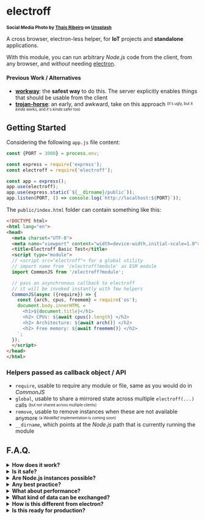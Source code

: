 # electroff

<sup>**Social Media Photo by [Thais Ribeiro](https://unsplash.com/@thaisribeir_) on [Unsplash](https://unsplash.com/)**</sup>

A cross browser, electron-less helper, for **IoT** projects and **standalone** applications.

With this module, you can run arbitrary _Node.js_ code from the client, from any browser, and *without* needing [electron](https://www.electronjs.org/).


#### Previous Work / Alternatives

  * **[workway](https://github.com/WebReflection/workway#readme)**: the **safest way** to do this. The server explicitly enables things that should be usable from the client
  * **[trojan-horse](https://github.com/WebReflection/trojan-horse#readme)**: an early, and awkward, take on this approach <sup><sub>(it's ugly, but it *kinda* works, and it's *kinda* safer too)</sub></sup>



## Getting Started

Considering the following `app.js` file content:

```js
const {PORT = 3000} = process.env;

const express = require('express');
const electroff = require('electroff');

const app = express();
app.use(electroff);
app.use(express.static(`${__dirname}/public`));
app.listen(PORT, () => console.log(`http://localhost:${PORT}`));
```

The `public/index.html` folder can contain something like this:

```html
<!DOCTYPE html>
<html lang="en">
<head>
  <meta charset="UTF-8">
  <meta name="viewport" content="width=device-width,initial-scale=1.0">
  <title>Electroff Basic Test</title>
  <script type="module">
  // <script src="electroff"> for a global utility
  // import name from '/electroff?module' as ESM module
  import CommonJS from '/electroff?module';

  // pass an asynchronous callback to electroff
  // it will be invoked instantly with few helpers
  CommonJS(async ({require}) => {
    const {arch, cpus, freemem} = require('os');
    document.body.innerHTML = `
      <h1>${document.title}</h1>
      <h2> CPUs: ${await cpus().length} </h2>
      <h2> Architecture: ${await arch()} </h2>
      <h2> Free memory: ${await freemem()} </h2>
    `;
  });
  </script>
</head>
</html>
```


### Helpers passed as callback object / API

  * `require`, usable to require any module or file, same as you would do in _CommonJS_
  * `global`, usable to share a mirrored state across multiple `electroff(...)` calls <sup><sub>(but not shared across multiple clients)</sub></sup>
  * `remove`, usable to remove instances when these are not available anymore <sup><sub>(a _WeakRef_ implementation is coming soon)</sub></sup>
  * `__dirname`, which points at the _Node.js_ path that is currently running the module



## F.A.Q.

<details>
  <summary><strong>How does it work?</strong></summary>
  <div>

The _JS_ on the page is exactly like any regular _JS_, but anything referencing _Node.js_ environment, through any `require(...)`, is executed on a shared *sandbox* in _Node.js_, where each user gets its own *global* namespace a part.

Such *sandbox* is in charge of executing code from the client, but only when the client *await* some value.

```js
const {debug} = require('process').features;
console.log('debug is', await debug);

const {join} = require('path');
const {readFile} = require('fs').promises;
const content = await readFile(join(__dirname, 'public', 'index.html'));
console.log(content);
```

**In depth**: every time we `await something` in _JS_, an implicit lookup for the `.then(...)` method is performed, and that's when *electroff* can perform a fancy client/server asynchronous interaction, through all the paths reached through the various references, which are nothing more than _Proxies_ with special abilities.

In few words, the following code:
```js
const chunk = require('fs').promises.readFile('test.txt').slice(0, 1);
await chunk;
```

Would carry all information needed to execute all those operations at once, but only once any of its intermediate, or final result, is *awaited*.

  </div>
</details>

<details>
  <summary><strong>Is it safe?</strong></summary>
  <div>

Theoretically, this is either "_as safe as_", or "_as unsafe as_", _electron_ can be, but technically, the whole idea behind is based on client side code evaluation through a shared [vm](https://nodejs.org/api/vm.html) and always the [same context](https://nodejs.org/api/vm.html#vm_script_runincontext_contextifiedobject_options) per each client, although ensuring a "_share nothing_" `global` object per each context, so that multiple clients, with multiple instances/invokes, won't interfere with each other, given the same script on the page.

**⚠ Bear in mind** that even if the whole communication channel is somehow based on very hard to guess unique random _IDs_ per client, this project/module is **not suitable for websites**, but it can be used in any _IoT_ related project, or standalone applications, where we are sure there is no malicious code running arbitrary _JS_ on our machines, which is not always the case for online Web pages.

  </div>
</details>

<details>
  <summary><strong>Are Node.js instances possible?</strong></summary>
  <div>

Yes, but there are at least two things to keep in mind:

  * any _Node.js_ instance **must** be _awaited_ on creation, i.e.: `const instance = await new require('events').EventEmitter;`
  * there is currently no way to automatically free the _vm_ from previously created instances, if not by explicitly using `remove(instance)`

Last point means the _vm_ memory related to any client would be freed *only* once the client refreshes the page, or closes the tab, but there's the possibility that the client crashes or has no network all of a sudden, and in such case the _vm_ will trash any reference automatically, in about 5 minutes or more.

  </div>
</details>

<details>
  <summary><strong>Any best practice?</strong></summary>
  <div>

At this early stage, I can recommend only few best-practices I've noticed while playing around with this module:

  * don't _overdo_ server side instances/references, try to reach *only* the utilities you need the most, instead of creating everything on the _vm_ side
  * when a server side reference *method* is invoked, you *must await* it, i.e. `await emitter.setMaxListeners(20)`. This grants next time you `await emitter.getMaxListeners()` you'll receive the answer you expect
  * template literals are passed as plain arrays. If your library optimizes on template literals uniqueness, it will always re-parse/re-do any dance, because the array on the server side will be always a different one. Create a file that queries the DB, and simply `require("./db-helper")` instead of writing all SQL queries on the client side, and use _Node.js_ regular helpers/files whenever it works
  * try to keep `global` references to a minimum amount, as the back and forward dance is quite expensive, and most of the time you won't need it

  </div>
</details>

<details>
  <summary><strong>What about performance?</strong></summary>
  <div>

The _JS_ that runs on the browsers is as fast as it can get, but every _Node.js_ handled setter, getter, or method invoke, will pass through a _POST_ request, with some _vm_ evaluation, recursive-capable serving and parsing, and eventually a result on the client.

This won't exactly be high performance but, for what I could try, performance is *good enough*, for most _IoT_ or standalone application.

  </div>
</details>

<details>
  <summary><strong>What kind of data can be exchanged?</strong></summary>
  <div>

Any *JSON* serializable data, with the nice touch that [flatted](https://github.com/WebReflection/flatted#readme) gives to responses objects, where even circular references can be returned to the client.

**However**, you cannot send circular references to the server, *but* you can send *callbacks* that will be passed along as string to evaluate, meaning any surrounding closure variable won't be accessible once on the server so ... be careful when passing callbacks around.

**On Node.js side** though, be sure you use _promisify_ or any already promisified version of its API, as utilities with callbacks can't be awaited, hence will likely throw errors, unless these are needed to operate exclusively on the _Node.js_ side.

  </div>
</details>

<details>
  <summary><strong>How is this different from electron?</strong></summary>
  <div>

_electron_ is an awesome project, and I love it with all my heart ♥

However, it has its own caveats:

  * _electron_ itself is a huge dependency, and there are multiple versions, where different apps might use/need different versions, so its size is exponential, and it doesn't play too well with the fast pace _Node.js_ and its modules ecosystem get updated
  * _electron_ uses modules that are not the same one used in _Node.js_. If we update a module in the system, _electron_ might still use its own version of such module
  * _electron_ doesn't work cross browser, because it brings its own browser itself. This is both great, for application reliability across platforms, and bad, for platforms where there is already a better browser, and all it's missing is the ability to seamlessly interact with the system version of _Node.js_. As example, the best browser for _IoT_ devices is [WPE WebKit](https://wpewebkit.org/), and not _Chrome/ium_, because _WPE WebKit_ offers Hardware Acceleration, with a minimal footprint, and great performance for embedded solutions
  * _electron_ cannot serve multiple clients, as each client would need an instance of the same _electron_ app. This module provides the ability, for any reasonably modern browser, to perform _Node.js_ operations through the Web, meaning that you don't need anyone to install _electron_, as everything is already working/available through this module to the masses

  </div>
</details>

<details>
  <summary><strong>Is this ready for production?</strong></summary>
  <div>

This module is currently in its early development stage, and there are at least two main concerns regarding it:

  * the `remove(...)` utility requires user-land care, 'cause if it's not performed, the _vm_ behind the scene could retain in RAM references "_forever_", or at least up to the time the associated _UID_ to each client gets purged (once every 5 minutes)
  * the purge mechanism is based on requests: no requests whatsoever in 5 minutes, nothing gets purged. On the other hand, a device that switches off and suddenly resumes the page, would find all its previously created _Node.js_ instances undefined, so this could break too

However, the latter situation is likely an edge case, and I might implement a hard client-side refresh, when such situation happens ... but the _TL;DR_ version of this _F.A.Q._ is that this is not an issue, until it is.

That means we can use this project in production, as long as its constrains are clear, and a user throwing errors at some point, after 5 minutes not interacting with the app, are an issue at all.

  </div>
</details>
